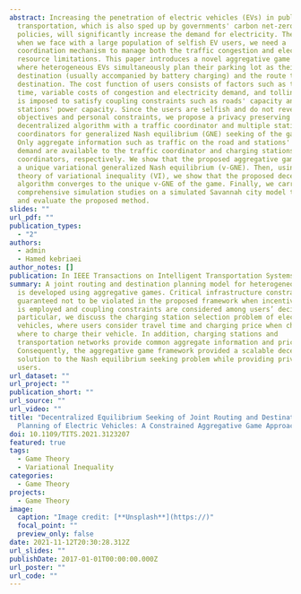```yaml
---
abstract: Increasing the penetration of electric vehicles (EVs) in public
  transportation, which is also sped up by governments' carbon net-zero
  policies, will significantly increase the demand for electricity. Therefore,
  when we face with a large population of selfish EV users, we need a
  coordination mechanism to manage both the traffic congestion and electricity
  resource limitations. This paper introduces a novel aggregative game model
  where heterogeneous EVs simultaneously plan their parking lot as their
  destination (usually accompanied by battery charging) and the route to the
  destination. The cost function of users consists of factors such as traveling
  time, variable costs of congestion and electricity demand, and tolling which
  is imposed to satisfy coupling constraints such as roads' capacity and
  stations' power capacity. Since the users are selfish and do not reveal their
  objectives and personal constraints, we propose a privacy preserving
  decentralized algorithm with a traffic coordinator and multiple stations'
  coordinators for generalized Nash equilibrium (GNE) seeking of the game model.
  Only aggregate information such as traffic on the road and stations' energy
  demand are available to the traffic coordinator and charging stations'
  coordinators, respectively. We show that the proposed aggregative game admits
  a unique variational generalized Nash equilibrium (v-GNE). Then, using the
  theory of variational inequality (VI), we show that the proposed decentralized
  algorithm converges to the unique v-GNE of the game. Finally, we carry out
  comprehensive simulation studies on a simulated Savannah city model to compare
  and evaluate the proposed method.
slides: ""
url_pdf: ""
publication_types:
  - "2"
authors:
  - admin
  - Hamed kebriaei
author_notes: []
publication: In IEEE Transactions on Intelligent Transportation Systems
summary: A joint routing and destination planning model for heterogeneous users
  is developed using aggregative games. Critical infrastructure constraints are
  guaranteed not to be violated in the proposed framework when incentive pricing
  is employed and coupling constraints are considered among users’ decisions. In
  particular, we discuss the charging station selection problem of electric
  vehicles, where users consider travel time and charging price when choosing
  where to charge their vehicle. In addition, charging stations and
  transportation networks provide common aggregate information and prices.
  Consequently, the aggregative game framework provided a scalable decentralized
  solution to the Nash equilibrium seeking problem while providing privacy for
  users.
url_dataset: ""
url_project: ""
publication_short: ""
url_source: ""
url_video: ""
title: "Decentralized Equilibrium Seeking of Joint Routing and Destination
  Planning of Electric Vehicles: A Constrained Aggregative Game Approach"
doi: 10.1109/TITS.2021.3123207
featured: true
tags:
  - Game Theory
  - Variational Inequality
categories:
  - Game Theory
projects:
  - Game Theory
image:
  caption: "Image credit: [**Unsplash**](https://)"
  focal_point: ""
  preview_only: false
date: 2021-11-12T20:30:28.312Z
url_slides: ""
publishDate: 2017-01-01T00:00:00.000Z
url_poster: ""
url_code: ""
---
```

